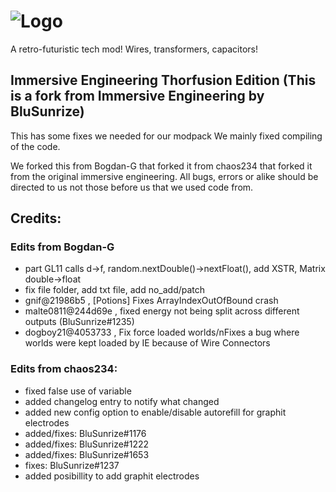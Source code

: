 ![Logo](https://raw.githubusercontent.com/BluSunrize/ImmersiveEngineering/1.7.10/src/main/resources/assets/immersiveengineering/logo.png)
==============

A retro-futuristic tech mod!
Wires, transformers, capacitors!

## Immersive Engineering Thorfusion Edition (This is a fork from Immersive Engineering by BluSunrize)
This has some fixes we needed for our modpack We mainly fixed compiling of the code.

We forked this from Bogdan-G that forked it from chaos234 that forked it from the original immersive engineering.
All bugs, errors or alike should be directed to us not those before us that we used code from.

## Credits:
### Edits from Bogdan-G
+ part GL11 calls d-&gt;f, random.nextDouble()-&gt;nextFloat(), add XSTR, Matrix double-&gt;float
+ fix file folder, add txt file, add no_add/patch
+ gnif@21986b5 , [Potions] Fixes ArrayIndexOutOfBound crash
+ malte0811@244d69e , fixed energy not being split across different outputs (BluSunrize#1235)
+ dogboy21@4053733 , Fix force loaded worlds/nFixes a bug where worlds were kept loaded by IE because of Wire Connectors

### Edits from chaos234:
+ fixed false use of variable
+ added changelog entry to notify what changed
+ added new config option to enable/disable autorefill for graphit electrodes
+ added/fixes: BluSunrize#1176
+ added/fixes: BluSunrize#1222
+ added/fixes: BluSunrize#1653
+ fixes: BluSunrize#1237
+ added posibillity to add graphit electrodes
